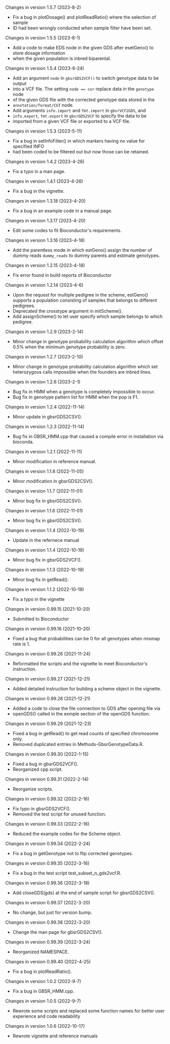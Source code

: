 Changes in version 1.5.7 (2023-8-2)
+ Fix a bug in plotDosage() and plotReadRatio() where the selection of sample
+ ID had been wrongly conducted when sample filter have been set.

Changes in version 1.5.5 (2023-8-1)
+ Add a code to make EDS node in the given GDS after esetGeno() to store dosage information
+ when the given population is inbred biparental. 

Changes in version 1.5.4 (2023-6-24)
+ Add an argument `node` in `gbsrGDS2VCF()` to switch genotype data to be output
+ into a VCF file. The setting `node == cor` replace data in the `genotype` node
+ of the given GDS file with the corrected genotype data stored in the
+ `annotation/format/CGT` node.
+ Add arguments `info.import` and `fmt.import` in `gbsrVCF2GDS`, and 
+ `info.export`, `fmt.export` in `gbsrGDS2VCF` to specify the data to be 
+ imported from a given VCF file or exported to a VCF file.

Changes in version 1.5.3 (2023-5-11)
+ Fix a bug in setInfoFilter() in which markers having no value for specified INFO
+ had been coded to be filtered out but now those can be retained.

Changes in version 1.4.2 (2023-4-26)
+ Fix a typo in a man page.

Changes in version 1.4.1 (2023-4-26)
+ Fix a bug in the vignette.

Changes in version 1.3.18 (2023-4-20)
+ Fix a bug in an example code in a manual page.

Changes in version 1.3.17 (2023-4-20)
+ Edit some codes to fit Bioconductor's requirements.

Changes in version 1.3.16 (2023-4-18)
+ Add the parentless mode in which estGeno() assign the number of dummy reads 
`dummy_reads` to dummy parents and estimate genotypes.

Changes in version 1.2.15 (2023-4-18)
+ Fix error found in build reports of Bioconductor

Changes in version 1.2.14 (2023-4-6)
+ Upon the request for multiple pedigree in the scheme, estGeno() supports a 
population consisting of samples that belongs to different pedigrees. 
+ Deprecated the crosstype argument in initScheme().
+ Add assignScheme() to let user specify which sample belongs to which pedigree.

Changes in version 1.2.9 (2023-2-14)
+ Minor change in genotype probability calculation algorithm which offset 0.5% 
when the minimum genotype probability is zero.

Changes in version 1.2.7 (2023-2-10)
+ Minor change in genotype probability calculation algorithm which set 
heterozygous calls impossible when the founders are inbred lines.

Changes in version 1.2.6 (2023-2-1)
+ Bug fix in HMM when a genotype is completely impossible to occur.
+ Bug fix in genotype pattern list for HMM when the pop is F1.

Changes in version 1.2.4 (2022-11-14)
+ Minor update in gbsrGDS2CSV().

Changes in version 1.2.3 (2022-11-14)
+ Bug fix in GBSR_HMM.cpp that caused a compile error in installation via bioconda.

Changes in version 1.2.1 (2022-11-11)
+ Minor modification in reference manual.

Changes in version 1.1.8 (2022-11-05)
+ Minor modification in gbsrGDS2CSV().

Changes in version 1.1.7 (2022-11-01)
+ Minor bug fix in gbsrGDS2CSV().

Changes in version 1.1.6 (2022-11-01)
+ Minor bug fix in gbsrGDS2CSV().

Changes in version 1.1.4 (2022-10-19)
+ Update in the refernece manual

Changes in version 1.1.4 (2022-10-19)
+ Minor bug fix in gbsrGDS2VCF().

Changes in version 1.1.3 (2022-10-19)
+ Minor bug fix in getRead().

Changes in version 1.1.2 (2022-10-19)
+ Fix a typo in the vignette

Changes in version 0.99.15 (2021-10-20)
+ Submitted to Bioconductor

Changes in version 0.99.16 (2021-10-20)
+ Fixed a bug that probabilities can be 0 for all genotypes when mismap rate is 1.

Changes in version 0.99.26 (2021-11-24)
+ Reformatted the scripts and the vignette to meet Bioconductor's instruction.

Changes in version 0.99.27 (2021-12-21)
+ Added detailed instruction for building a scheme object in the vignette.

Changes in version 0.99.28 (2021-12-21)
+ Added a code to close the file connection to GDS after opening file via 
+ openGDS() called in the exmple section of the openGDS function.

Changes in version 0.99.29 (2021-12-23)
+ Fixed a bug in getRead() to get read counts of specified chromosome only.
+ Removed duplicated entries in Methods-GbsrGenotypeData.R.

Changes in version 0.99.30 (2022-1-15)
+ Fixed a bug in gbsrGDS2VCF().
+ Reorganized cpp script.

Changes in version 0.99.31 (2022-2-14)
+ Reorganize scripts.

Changes in version 0.99.32 (2022-2-16)
+ Fix typo in gbsrGDS2VCF().
+ Removed the test script for unused function.

Changes in version 0.99.33 (2022-2-16)
+ Reduced the example codes for the Scheme object.

Changes in version 0.99.34 (2022-2-24)
+ Fix a bug in getGenotype not to flip corrected genotypes.

Changes in version 0.99.35 (2022-3-16)
+ Fix a bug in the test script test_subset_n_gds2vcf.R.

Changes in version 0.99.36 (2022-3-18)
+ Add closeGDS(gds) at the end of sample script for gbsrGDS2CSV().

Changes in version 0.99.37 (2022-3-20)
+ No change, but just for version bump.

Changes in version 0.99.38 (2022-3-20)
+ Change the man page for gbsrGDS2CSV().

Changes in version 0.99.39 (2022-3-24)
+ Reorganized NAMESPACE.

Changes in version 0.99.40 (2022-4-25)
+ Fix a bug in plotReadRatio().

Changes in version 1.0.2 (2022-9-7)
+ Fix a bug in GBSR_HMM.cpp.

Changes in version 1.0.5 (2022-9-7)
+ Rewrote some scripts and replaced some function names for better user experience and code readability

Changes in version 1.0.6 (2022-10-17)
+ Rewrote vignette and reference manuals

